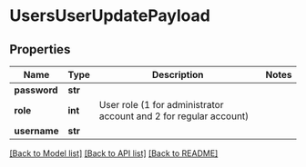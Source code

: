 # UsersUserUpdatePayload

## Properties
Name | Type | Description | Notes
------------ | ------------- | ------------- | -------------
**password** | **str** |  | 
**role** | **int** | User role (1 for administrator account and 2 for regular account) | 
**username** | **str** |  | 

[[Back to Model list]](../README.md#documentation-for-models) [[Back to API list]](../README.md#documentation-for-api-endpoints) [[Back to README]](../README.md)


